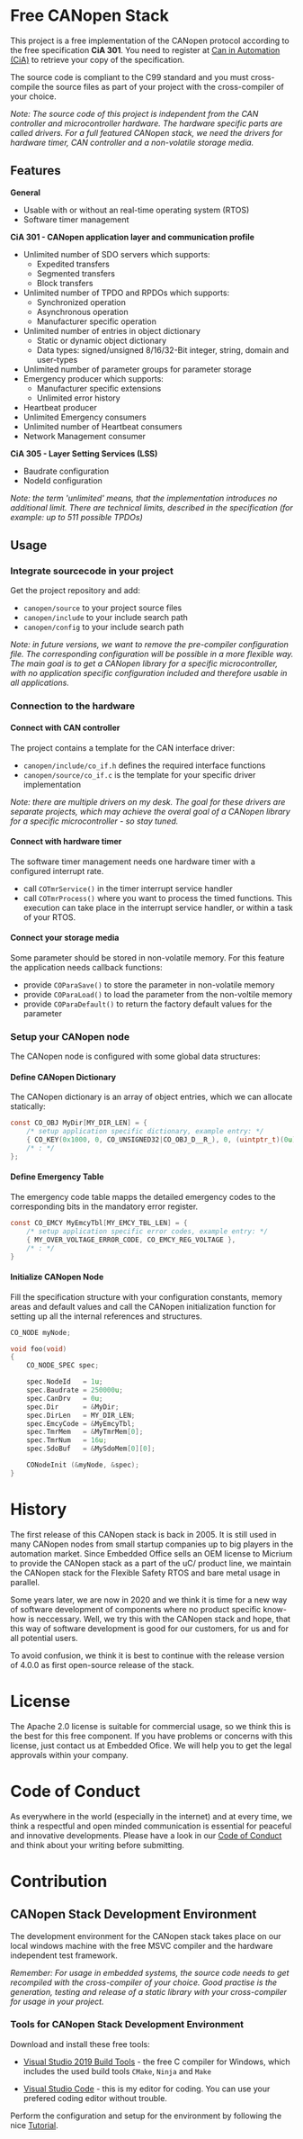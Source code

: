 
# Free CANopen Stack

This project is a free implementation of the CANopen protocol according to the free specification **CiA 301**. You need to register at [Can in Automation (CiA)](https://www.can-cia.org/) to retrieve your copy of the specification.

The source code is compliant to the C99 standard and you must cross-compile the source files as part of your project with the cross-compiler of your choice.

*Note: The source code of this project is independent from the CAN controller and microcontroller hardware. The hardware specific parts are called drivers. For a full featured CANopen stack, we need the drivers for hardware timer, CAN controller and a non-volatile storage media.*

## Features

**General**

- Usable with or without an real-time operating system (RTOS)
- Software timer management

**CiA 301 - CANopen application layer and communication profile**

- Unlimited number of SDO servers which supports:
  - Expedited transfers
  - Segmented transfers
  - Block transfers
- Unlimited number of TPDO and RPDOs which supports:
  - Synchronized operation
  - Asynchronous operation
  - Manufacturer specific operation
- Unlimited number of entries in object dictionary
  - Static or dynamic object dictionary
  - Data types: signed/unsigned 8/16/32-Bit integer, string, domain and user-types
- Unlimited number of parameter groups for parameter storage
- Emergency producer which supports:
  - Manufacturer specific extensions
  - Unlimited error history
- Heartbeat producer
- Unlimited Emergency consumers
- Unlimited number of Heartbeat consumers
- Network Management consumer

**CiA 305 - Layer Setting Services (LSS)**

- Baudrate configuration
- NodeId configuration

*Note: the term 'unlimited' means, that the implementation introduces no additional limit. There are technical limits, described in the specification (for example: up to 511 possible TPDOs)*

## Usage

### Integrate sourcecode in your project

Get the project repository and add:
- `canopen/source` to your project source files
- `canopen/include` to your include search path 
- `canopen/config` to your include search path

*Note: in future versions, we want to remove the pre-compiler configuration file. The corresponding configuration will be possible in a more flexible way. The main goal is to get a CANopen library for a specific microcontroller, with no application specific configuration included and therefore usable in all applications.*

### Connection to the hardware

#### Connect with CAN controller

The project contains a template for the CAN interface driver:
- `canopen/include/co_if.h` defines the required interface functions
- `canopen/source/co_if.c` is the template for your specific driver implementation

*Note: there are multiple drivers on my desk. The goal for these drivers are separate projects, which may achieve the overal goal of a CANopen library for a specific microcontroller - so stay tuned.*

#### Connect with hardware timer

The software timer management needs one hardware timer with a configured interrupt rate.
- call `COTmrService()` in the timer interrupt service handler
- call `COTmrProcess()` where you want to process the timed functions. This execution can take place in the interrupt service handler, or within a task of your RTOS.

#### Connect your storage media

Some parameter should be stored in non-volatile memory. For this feature the application needs callback functions:
- provide `COParaSave()` to store the parameter in non-volatile memory
- provide `COParaLoad()` to load the parameter from the non-voltile memory
- provide `COParaDefault()` to return the factory default values for the parameter

### Setup your CANopen node

The CANopen node is configured with some global data structures:

#### Define CANopen Dictionary

The CANopen dictionary is an array of object entries, which we can allocate statically:

~~~c
const CO_OBJ MyDir[MY_DIR_LEN] = {
    /* setup application specific dictionary, example entry: */
    { CO_KEY(0x1000, 0, CO_UNSIGNED32|CO_OBJ_D__R_), 0, (uintptr_t)(0u) },
    /* : */
};
~~~

#### Define Emergency Table

The emergency code table mapps the detailed emergency codes to the corresponding bits in the mandatory error register.

~~~c
const CO_EMCY MyEmcyTbl[MY_EMCY_TBL_LEN] = {
    /* setup application specific error codes, example entry: */
    { MY_OVER_VOLTAGE_ERROR_CODE, CO_EMCY_REG_VOLTAGE },
    /* : */
}
~~~

#### Initialize CANopen Node

Fill the specification structure with your configuration constants, memory areas and default values and call the CANopen initialization function for setting up all the internal references and structures.

~~~c
CO_NODE myNode;

void foo(void)
{
    CO_NODE_SPEC spec;

    spec.NodeId   = 1u;
    spec.Baudrate = 250000u;
    spec.CanDrv   = 0u;
    spec.Dir      = &MyDir;
    spec.DirLen   = MY_DIR_LEN;
    spec.EmcyCode = &MyEmcyTbl;
    spec.TmrMem   = &MyTmrMem[0];
    spec.TmrNum   = 16u;
    spec.SdoBuf   = &MySdoMem[0][0];

    CONodeInit (&myNode, &spec);
}
~~~

# History

The first release of this CANopen stack is back in 2005. It is still used in many CANopen nodes from small startup companies up to big players in the automation market. Since Embedded Office sells an OEM license to Micrium to provide the CANopen stack as a part of the uC/ product line, we maintain the CANopen stack for the Flexible Safety RTOS and bare metal usage in parallel.

Some years later, we are now in 2020 and we think it is time for a new way of software development of components where no product specific know-how is neccessary. Well, we try this with the CANopen stack and hope, that this way of software development is good for our customers, for us and for all potential users.

To avoid confusion, we think it is best to continue with the release version of 4.0.0 as first open-source release of the stack.

# License

The Apache 2.0 license is suitable for commercial usage, so we think this is the best for this free component. If you have problems or concerns with this license, just contact us at Embedded Ofice. We will help you to get the legal approvals within your company.

# Code of Conduct

As everywhere in the world (especially in the internet) and at every time, we think a respectful and open minded communication is essential for peaceful and innovative developments. Please have a look in our [Code of Conduct](CODE_OF_CONDUCT.md) and think about your writing before submitting.

# Contribution

## CANopen Stack Development Environment

The development environment for the CANopen stack takes place on our local windows machine with the free MSVC compiler and the hardware independent test framework.

*Remember: For usage in embedded systems, the source code needs to get recompiled with the cross-compiler of your choice. Good practise is the generation, testing and release of a static library with your cross-compiler for usage in your project.*

### Tools for CANopen Stack Development Environment

Download and install these free tools:

- [Visual Studio 2019 Build Tools](https://visualstudio.microsoft.com/de/downloads) - the free C compiler for Windows, which includes the used build tools `CMake`, `Ninja` and `Make`

- [Visual Studio Code](https://code.visualstudio.com/download) - this is my editor for coding. You can use your prefered coding editor without trouble.

Perform the configuration and setup for the environment by following the nice [Tutorial](https://code.visualstudio.com/docs/cpp/config-msvc).
